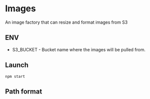 # Images
An image factory that can resize and format images from S3

## ENV
* S3_BUCKET - Bucket name where the images will be pulled from.

## Launch
```npm start```

## Path format
```http://your.domain.com/images/1920/1080/key/from/s3.yourext

